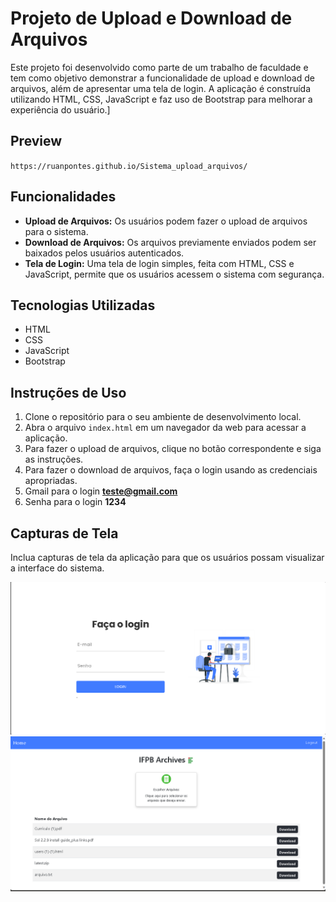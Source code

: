 
# Projeto de Upload e Download de Arquivos

Este projeto foi desenvolvido como parte de um trabalho de faculdade e tem como objetivo demonstrar a funcionalidade de upload e download de arquivos, além de apresentar uma tela de login. A aplicação é construída utilizando HTML, CSS, JavaScript e faz uso de Bootstrap para melhorar a experiência do usuário.]

## Preview
 `https://ruanpontes.github.io/Sistema_upload_arquivos/`

## Funcionalidades

- **Upload de Arquivos:** Os usuários podem fazer o upload de arquivos para o sistema.
- **Download de Arquivos:** Os arquivos previamente enviados podem ser baixados pelos usuários autenticados.
- **Tela de Login:** Uma tela de login simples, feita com HTML, CSS e JavaScript, permite que os usuários acessem o sistema com segurança.

## Tecnologias Utilizadas

- HTML
- CSS
- JavaScript
- Bootstrap

## Instruções de Uso

1. Clone o repositório para o seu ambiente de desenvolvimento local.
2. Abra o arquivo `index.html` em um navegador da web para acessar a aplicação.
3. Para fazer o upload de arquivos, clique no botão correspondente e siga as instruções.
4. Para fazer o download de arquivos, faça o login usando as credenciais apropriadas.
5. Gmail para o login **teste@gmail.com**
6. Senha para o login **1234**

## Capturas de Tela

Inclua capturas de tela da aplicação para que os usuários possam visualizar a interface do sistema. 

![Tela de Login](images/tela_login.png)
![Página de Principal](images/telaprincipal.png)





